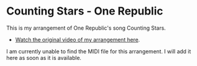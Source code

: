 # Counting Stars - One Republic

This is my arrangement of One Republic's song Counting Stars.

* [Watch the original video of my arrangement here](https://youtu.be/A3QMuj0VscY).

I am currently unable to find the MIDI file for this arrangement. I will add it
here as soon as it is available.

